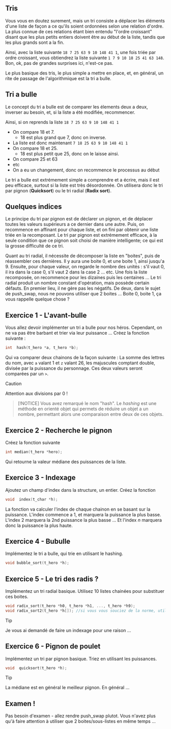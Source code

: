 ## Tris

Vous vous en doutez surement, mais un tri consiste a déplacer les éléments d'une liste de façon a ce qu'ils soient ordonnées selon une relation d'ordre. La plus connue de ces relations étant bien entendu "l'ordre croissant" disant que les plus petits entiers doivent être au début de la liste, tandis que les plus grands sont a la fin.

Ainsi, avec la liste suivante `18 7 25 63 9 10 148 41 1`, une fois triée par ordre croissant, vous obtiendrez la liste suivante `1 7 9 10 18 25 41 63 148`. Bon, ok, pas de grandes surprises ici, n'est-ce pas. 

Le plus basique des tris, le plus simple a mettre en place, et, en général, un rite de passage de l'algorithmique est la tri a bulle. 

## Tri a bulle

Le concept du tri a bulle est de comparer les élements deux a deux, inverser au besoin, et, si la liste a été modifiée, recommencer. 

Ainsi, si on reprends la liste `18 7 25 63 9 10 148 41 1`
* On compare 18 et 7.
  * 18 est plus grand que 7, donc on inverse.
* La liste est donc maintenant `7 18 25 63 9 10 148 41 1`
* On compare 18 et 25.
  * 18 est plus petit que 25, donc on le laisse ainsi.
* On compare 25 et 63
* etc
* On a eu un changement, donc on recommence le processus au début

Le tri a bulle est extrémement simple a comprendre et a écrire, mais il est peu efficace, surtout si la liste est très désordonnée. On utilisera donc le tri par pignon (**Quicksort**) ou le tri radial (**Radix sort**). 

## Quelques indices

Le principe du tri par pignon est de déclarer un pignon, et de déplacer toutes les valeurs supérieurs a ce dernier dans une autre. Puis, on recommence en affinant pour chaque liste, et on fini par obtenir une liste triée en la recomposant. Le tri par pignon est extrémement efficace, à la seule condition que ce pignon soit choisi de manière intelligente; ce qui est la grosse difficulté de ce tri. 

Quant au tri radial, il nécessite de décomposer la liste en "boites", puis de réassembler ces dernières. Il y aura une boite 0, et une boite 1, ainsi jusqu'a 9. Ensuite, pour chaque valeur, on regarde le nombre des unités : s'il vaut 0, il ira dans la case 0, s'il vaut 2 dans la case 2 ... etc. Une fois la liste recomposée, on recommence pour les dizaines puis les centaines ... 
Le tri radial produit un nombre constant d'opération, mais possède certain défauts. En premier lieu, il ne gère pas les négatifs. De deux, dans le sujet de push_swap, nous ne pouvons utiliser que 2 boites ... Boite 0, boite 1, ça vous rappelle quelque chose ?

## Exercice 1 - L'avant-bulle
Vous allez devoir implémenter un tri a bulle pour nos héros. Cependant, on ne va pas être barbant et trier via leur puissance ... 
Créez la fonction suivante :
```C
int  hash(t_hero *a, t_hero *b);
```
Qui va comparer deux chainons de la façon suivante : La somme des lettres du nom, avec `a` valant 1 et `z` valant 26, les majuscules comptant double, divisée par la puissance du personnage. Ces deux valeurs seront comparées par un `>`.

>[!CAUTION]
> Attention aux divisions par 0 !

>[!NOTICE]
> Vous avez remarqué le nom "hash". Le _hashing_ est une méthode en orienté objet qui permets de réduire un objet a un nombre, permettant alors une comparaison entre deux de ces objets. 

## Exercice 2 - Recherche le pignon
Créez la fonction suivante
```C
int median(t_hero *hero);
```
Qui retourne la valeur médiane des puissances de la liste.

## Exercice 3 - Indexage
Ajoutez un champ d'index dans la structure, un entier. Créez la fonction
```C
void  index(t_char *h);
```
La fonction va calculer l'index de chaque chainon en se basant sur la puissance. L'index commence a 1, et marquera la puissance la plus basse. L'index 2 marquera la 2nd puissance la plus basse ... Et l'index _n_ marquera donc la puissance la plus haute.

## Exercice 4 - Bubulle
Implémentez le tri a bulle, qui trie en utilisant le hashing.
```C
void bubble_sort(t_hero *h);
```
## Exercice 5 - Le tri des radis ?
Implémentez un tri radial basique. Utilisez 10 listes chainées pour substituer ces boites. 
```C
void radix_sort(t_hero *h0, t_hero *h1, ..., t_hero *h9);
void radix_sort2(t_hero *h[]); //si vous vous souciez de la norme, utilisez un tableau de listes pour vos boites
```
>[!TIP]
> Je vous ai demandé de faire un indexage pour une raison ...

## Exercice 6 - Pignon de poulet
Implémentez un tri par pignon basique. Triez en utilisant les puissances.
```C
void  quicksort(t_hero *h);
```
>[!TIP]
> La médiane est en général le meilleur pignon. En général ...

## Examen !

Pas besoin d'examen - allez rendre push_swap plutot. Vous n'avez plus qu'à faire attention à utiliser que 2 boites/sous-listes en même temps ... 

